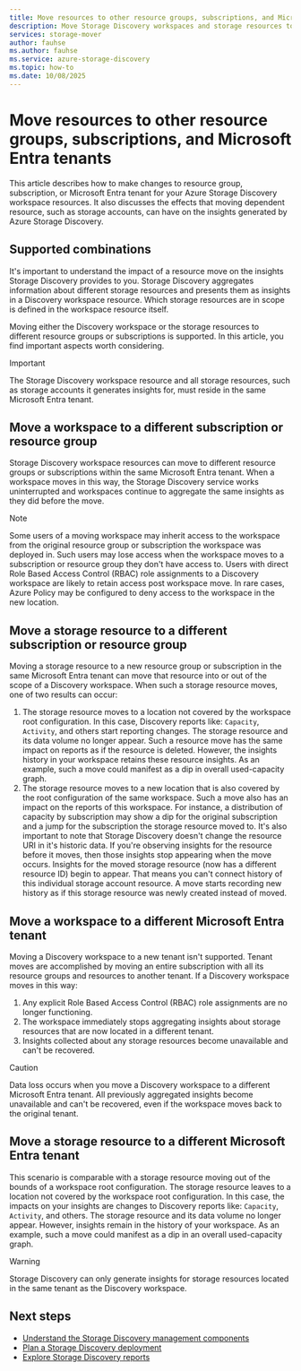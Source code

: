 ```yaml
---
title: Move resources to other resource groups, subscriptions, and Microsoft Entra tenants
description: Move Storage Discovery workspaces and storage resources to other resource groups, subscriptions, and Microsoft Entra tenants.
services: storage-mover
author: fauhse
ms.author: fauhse
ms.service: azure-storage-discovery
ms.topic: how-to
ms.date: 10/08/2025
---
```


# Move resources to other resource groups, subscriptions, and Microsoft Entra tenants

This article describes how to make changes to resource group, subscription, or Microsoft Entra tenant for your Azure Storage Discovery workspace resources. It also discusses the effects that moving dependent resource, such as storage accounts, can have on the insights generated by Azure Storage Discovery.

## Supported combinations

It's important to understand the impact of a resource move on the insights Storage Discovery provides to you.
Storage Discovery aggregates information about different storage resources and presents them as insights in a Discovery workspace resource. Which storage resources are in scope is defined in the workspace resource itself. 

Moving either the Discovery workspace or the storage resources to different resource groups or subscriptions is supported. In this article, you find important aspects worth considering. 

> [!IMPORTANT]
> The Storage Discovery workspace resource and all storage resources, such as storage accounts it generates insights for, must reside in the same Microsoft Entra tenant.

## Move a workspace to a different subscription or resource group

Storage Discovery workspace resources can move to different resource groups or subscriptions within the same Microsoft Entra tenant. When a workspace moves in this way, the Storage Discovery service works uninterrupted and workspaces continue to aggregate the same insights as they did before the move.

> [!NOTE]
> Some users of a moving workspace may inherit access to the workspace from the original resource group or subscription the workspace was deployed in. Such users may lose access when the workspace moves to a subscription or resource group they don't have access to. Users with direct Role Based Access Control (RBAC) role assignments to a Discovery workspace are likely to retain access post workspace move. In rare cases, Azure Policy may be configured to deny access to the workspace in the new location.

## Move a storage resource to a different subscription or resource group

Moving a storage resource to a new resource group or subscription in the same Microsoft Entra tenant can move that resource into or out of the scope of a Discovery workspace.
When such a storage resource moves, one of two results can occur:

1. The storage resource moves to a location not covered by the workspace root configuration. In this case, Discovery reports like: `Capacity`, `Activity`, and others start reporting changes. The storage resource and its data volume no longer appear. Such a resource move has the same impact on reports as if the resource is deleted. However, the insights history in your workspace retains these resource insights. As an example, such a move could manifest as a dip in overall used-capacity graph.
1. The storage resource moves to a new location that is also covered by the root configuration of the same workspace. Such a move also has an impact on the reports of this workspace. For instance, a distribution of capacity by subscription may show a dip for the original subscription and a jump for the subscription the storage resource moved to. It's also important to note that Storage Discovery doesn't change the resource URI in it's historic data. If you're observing insights for the resource before it moves, then those insights stop appearing when the move occurs. Insights for the moved storage resource (now has a different resource ID) begin to appear. That means you can't connect history of this individual storage account resource. A move starts recording new history as if this storage resource was newly created instead of moved.

## Move a workspace to a different Microsoft Entra tenant

Moving a Discovery workspace to a new tenant isn't supported. Tenant moves are accomplished by moving an entire subscription with all its resource groups and resources to another tenant. If a Discovery workspace moves in this way:

1. Any explicit Role Based Access Control (RBAC) role assignments are no longer functioning.
1. The workspace immediately stops aggregating insights about storage resources that are now located in a different tenant.
1. Insights collected about any storage resources become unavailable and can't be recovered.
 
> [!CAUTION]
> Data loss occurs when you move a Discovery workspace to a different Microsoft Entra tenant. All previously aggregated insights become unavailable and can't be recovered, even if the workspace moves back to the original tenant.

## Move a storage resource to a different Microsoft Entra tenant

This scenario is comparable with a storage resource moving out of the bounds of a workspace root configuration.
The storage resource leaves to a location not covered by the workspace root configuration. In this case, the impacts on your insights are changes to Discovery reports like: `Capacity`, `Activity`, and others. The storage resource and its data volume no longer appear. However, insights remain in the history of your workspace. As an example, such a move could manifest as a dip in an overall used-capacity graph.

> [!WARNING]
> Storage Discovery can only generate insights for storage resources located in the same tenant as the Discovery workspace.

## Next steps

- [Understand the Storage Discovery management components](management-components.md)
- [Plan a Storage Discovery deployment](deployment-planning.md)
- [Explore Storage Discovery reports](get-started-reports.md)
